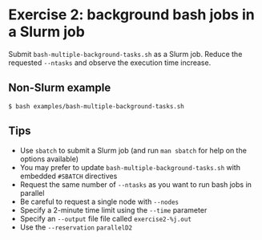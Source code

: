 # Exercise 2: background bash jobs in a Slurm job

Submit `bash-multiple-background-tasks.sh` as a Slurm job. Reduce the
requested `--ntasks` and observe the execution time increase.


## Non-Slurm example

    $ bash examples/bash-multiple-background-tasks.sh


## Tips

* Use `sbatch` to submit a Slurm job (and run `man sbatch` for help on
  the options available)
* You may prefer to update `bash-multiple-background-tasks.sh` with
  embedded `#SBATCH` directives
* Request the same number of `--ntasks` as you want to run bash jobs
  in parallel
* Be careful to request a single node with `--nodes`
* Specify a 2-minute time limit using the `--time` parameter
* Specify an `--output` file file called `exercise2-%j.out`
* Use the `--reservation` `parallelD2`
